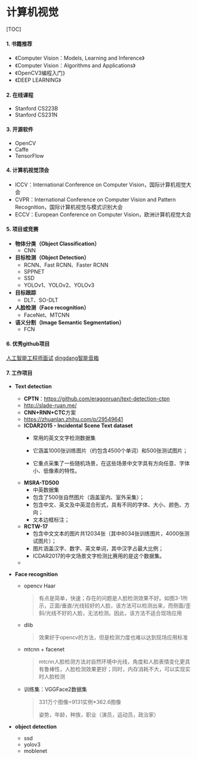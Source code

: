 # 计算机视觉

[TOC]

#### 1. 书籍推荐

- 《Computer Vision：Models, Learning and Inference》
- 《Computer Vision：Algorithms and Applications》
- 《OpenCV3编程入门》
- 《DEEP LEARNING》

#### 2. 在线课程

- Stanford CS223B
- Stanford CS231N

#### 3. 开源软件

- OpenCV
- Caffe
- TensorFlow

#### 4. 计算机视觉顶会

- ICCV：International Conference on Computer Vision，国际计算机视觉大会
- CVPR：International Conference on Computer Vision and Pattern Recognition，国际计算机视觉与模式识别大会
- ECCV：European Conference on Computer Vision，欧洲计算机视觉大会

#### 5. 项目或竞赛

- **物体分类（Object Classification）**
  - CNN
- **目标检测（Object Detection）**
  - RCNN、Fast RCNN、Faster RCNN
  - SPPNET
  - SSD
  - YOLOv1、YOLOv2、YOLOv3
- **目标跟踪**
  - DLT、SO-DLT
- **人脸检测（Face recognition）**
  - FaceNet、MTCNN
- **语义分割（Image Semantic Segmentation）**
  - FCN

#### 6. 优秀github项目

[人工智能工程师面试](https://github.com/imhuay/Algorithm_Interview_Notes-Chinese)
[dingdang智能音箱](https://github.com/dingdang-robot/dingdang-robot)    

#### 7. 工作项目

- **Text detection**

  - **CPTN**：https://github.com/eragonruan/text-detection-ctpn
  - http://slade-ruan.me/
  - **CNN+RNN+CTC**方案
  - https://zhuanlan.zhihu.com/p/29549641
  - **ICDAR2015 - Incidental Scene Text dataset**
    - 常用的英文文字检测数据集

    - 它涵盖1000张训练图片（约包含4500个单词）和500张测试图片；
    - 它重点采集了一些随机场景，在这些场景中文字具有方向任意、字体小、低像素的特性。
  - **MSRA-TD500**
    - 中英数据集
    - 包含了500张自然图片（涵盖室内、室外采集）；
    - 包含中文、英文及中英混合形式，具有不同的字体、大小、颜色、方向；
    - 文本边框标注；
  - **RCTW-17**
    - 包含中文文本的图片共12034张（其中8034张训练图片，4000张测试图片）；
    - 图片涵盖汉字、数字、英文单词，其中汉字占最大比例；
    - ICDAR2017的中文场景文字检测比赛用的是这个数据集。
  - 

- **Face recognition**

  - opencv Haar

    > 有点是简单，快速；存在的问题是人脸检测效果不好。如图3-1所示，正面/垂直/光线较好的人脸，该方法可以检测出来，而侧面/歪斜/光线不好的人脸，无法检测。因此，该方法不适合现场应用

  - dlib

    > 效果好于opencv的方法，但是检测力度也难以达到现场应用标准

  - mtcnn + facenet

    > mtcnn人脸检测方法对自然环境中光线，角度和人脸表情变化更具有鲁棒性，人脸检测效果更好；同时，内存消耗不大，可以实现实时人脸检测

  - 训练集：VGGFace2数据集

    > 331万个图像=9131实例*362.6图像
    >
    > 姿势，年龄，种族，职业（演员，运动员，政治家）
- **object detection**
  - ssd
  - yolov3
  - moblenet
